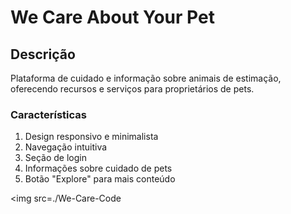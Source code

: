 <h1>We Care About Your Pet</h1>

<h2>Descrição</h2>

<p>Plataforma de cuidado e informação sobre animais de estimação, oferecendo recursos e serviços para proprietários de pets.
</h2>

<h3>Características</h3>
<ol>
<li>Design responsivo e minimalista
<li>Navegação intuitiva</li>
<li>Seção de login</li>
<li>Informações sobre cuidado de pets</li>
<li>Botão "Explore" para mais conteúdo</li>
</ol>

<img src=./We-Care-Code
